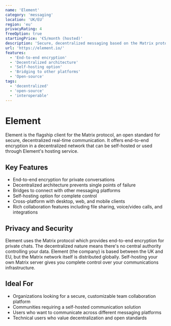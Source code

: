 ```yaml
---
name: 'Element'
category: 'messaging'
location: 'UK/EU'
region: 'eu'
privacyRating: 4
freeOption: true
startingPrice: '€5/month (hosted)'
description: 'Secure, decentralized messaging based on the Matrix protocol with self-hosting options.'
url: 'https://element.io/'
features:
  - 'End-to-end encryption'
  - 'Decentralized architecture'
  - 'Self-hosting option'
  - 'Bridging to other platforms'
  - 'Open-source'
tags:
  - 'decentralized'
  - 'open-source'
  - 'interoperable'
---
```


# Element

Element is the flagship client for the Matrix protocol, an open standard for secure, decentralized real-time communication. It offers end-to-end encryption in a decentralized network that can be self-hosted or used through Element's hosting service.

## Key Features

- End-to-end encryption for private conversations
- Decentralized architecture prevents single points of failure
- Bridges to connect with other messaging platforms
- Self-hosting option for complete control
- Cross-platform with desktop, web, and mobile clients
- Rich collaboration features including file sharing, voice/video calls, and integrations

## Privacy and Security

Element uses the Matrix protocol which provides end-to-end encryption for private chats. The decentralized nature means there's no central authority controlling your data. Element (the company) is based between the UK and EU, but the Matrix network itself is distributed globally. Self-hosting your own Matrix server gives you complete control over your communications infrastructure.

## Ideal For

- Organizations looking for a secure, customizable team collaboration platform
- Communities requiring a self-hosted communication solution
- Users who want to communicate across different messaging platforms
- Technical users who value decentralization and open standards
